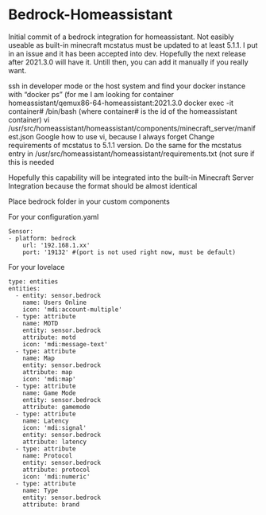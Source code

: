 # Bedrock-Homeassistant

Initial commit of a bedrock integration for homeassistant. Not easibly useable as built-in minecraft mcstatus must be updated to at least 5.1.1. I put in an issue and it has been accepted into dev. Hopefully the next release after 2021.3.0 will have it. Untill then, you can add it manually if you really want.

ssh in developer mode or the host system and find your docker instance with “docker ps” (for me I am looking for container homeassistant/qemux86-64-homeassistant:2021.3.0
docker exec -it container# /bin/bash (where container# is the id of the homeassistant container)
vi /usr/src/homeassistant/homeassistant/components/minecraft_server/manifest.json
Google how to use vi, because I always forget
Change requirements of mcstatus to 5.1.1 version.
Do the same for the mcstatus entry in /usr/src/homeassistant/homeassistant/requirements.txt (not sure if this is needed

Hopefully this capability will be integrated into the built-in Minecraft Server Integration because the format should be almost identical

Place bedrock folder in your custom components

For your configuration.yaml
```
Sensor:
- platform: bedrock
    url: '192.168.1.xx'
    port: '19132' #(port is not used right now, must be default)
```

For your lovelace
```
type: entities
entities:
  - entity: sensor.bedrock
    name: Users Online
    icon: 'mdi:account-multiple'
  - type: attribute
    name: MOTD
    entity: sensor.bedrock
    attribute: motd
    icon: 'mdi:message-text'
  - type: attribute
    name: Map
    entity: sensor.bedrock
    attribute: map
    icon: 'mdi:map'
  - type: attribute
    name: Game Mode
    entity: sensor.bedrock
    attribute: gamemode
  - type: attribute
    name: Latency
    icon: 'mdi:signal'
    entity: sensor.bedrock
    attribute: latency
  - type: attribute
    name: Protocol
    entity: sensor.bedrock
    attribute: protocol
    icon: 'mdi:numeric'
  - type: attribute
    name: Type
    entity: sensor.bedrock
    attribute: brand


```
